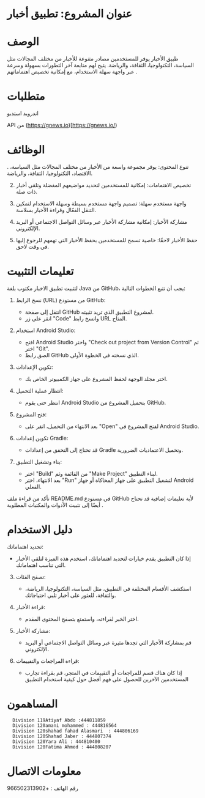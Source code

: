 # عنوان المشروع: تطبيق أخبار


# الوصف



طبيق الأخبار يوفر للمستخدمين مصادر متنوعة للأخبار من مختلف المجالات مثل السياسة، التكنولوجيا، الثقافة، والرياضة. يتيح لهم متابعة آخر التطورات بسهولة وسرعة عبر واجهة سهلة الاستخدام، مع إمكانية تخصيص اهتماماتهم .



# متطلبات

اندرويد استديو

API من (https://gnews.io)[https://gnews.io/)



# الوظائف


. تنوع المحتوى: يوفر مجموعة واسعة من الأخبار من مختلف المجالات مثل السياسة، الاقتصاد، التكنولوجيا، الثقافة، والرياضة.

2. تخصيص الاهتمامات: إمكانية للمستخدمين لتحديد مواضيعهم المفضلة وتلقي أخبار ذات صلة.

3. واجهة مستخدم سهلة: تصميم واجهة مستخدم بسيطة وسهلة الاستخدام لتمكين التنقل الفعّال وقراءة الأخبار بسلاسة.

4. مشاركة الأخبار: إمكانية مشاركة الأخبار عبر وسائل التواصل الاجتماعي أو البريد الإلكتروني.

5. حفظ الأخبار لاحقًا: خاصية تسمح للمستخدمين بحفظ الأخبار التي تهمهم للرجوع إليها في وقت لاحق.



# تعليمات التثبيت

لتثبيت تطبيق الاخبار مكتوب بلغة Java من GitHub، يجب أن تتبع الخطوات التالية:

1. نسخ الرابط (URL) من مستودع GitHub:
   - انتقل إلى صفحة GitHub لمشروع التطبيق الذي تريد تثبيته.
   - انقر على زر "Code" وانسخ رابط URL المتاح.

2. استخدام Android Studio:
   - افتح Android Studio واختر "Check out project from Version Control" ثم اختر "Git".
   - الصق رابط GitHub الذي نسخته في الخطوة الأولى.

3. تكوين الإعدادات:
   - اختر مجلد الوجهة لحفظ المشروع على جهاز الكمبيوتر الخاص بك.

4. انتظار عملية التحميل:
   - انتظر حتى يقوم Android Studio بتحميل المشروع من GitHub.

5. فتح المشروع:
   - بعد الانتهاء من التحميل، انقر على "Open" لفتح المشروع في Android Studio.

6. تكوين إعدادات Gradle:
   - قد تحتاج إلى التحقق من إعدادات Gradle وتحميل الاعتماديات الضرورية.

7. بناء وتشغيل التطبيق:
   - اختر "Build" من القائمة وثم "Make Project" لبناء التطبيق.
   - بعد الانتهاء، اختر "Run" لتشغيل التطبيق على جهاز المحاكاة أو جهاز Android الفعلي.

تأكد من قراءة ملف README.md في مستودع GitHub لأية تعليمات إضافية  قد تحتاج أيضًا إلى تثبيت الأدوات والمكتبات المطلوبة .

# دليل الاستخدام

 تحديد اهتماماتك:
   - إذا كان التطبيق يقدم خيارات لتحديد اهتماماتك، استخدم هذه الميزة لتلقي الأخبار التي تناسب اهتماماتك.

3. تصفح الفئات:
   - استكشف الأقسام المختلفة في التطبيق، مثل السياسة، التكنولوجيا، الرياضة، والثقافة، للعثور على أخبار تلبي احتياجاتك.

4. قراءة الأخبار:
   - اختر الخبر لقراءته، واستمتع بتصفح المحتوى المقدم.

5. مشاركة الأخبار:
   - قم بمشاركة الأخبار التي تجدها مثيرة عبر وسائل التواصل الاجتماعي أو البريد الإلكتروني.

6. قراءة المراجعات والتقييمات:
   - إذا كان هناك قسم للمراجعات أو التقييمات في المتجر، قم بقراءة تجارب المستخدمين الآخرين للحصول على فهم أفضل حول كيفية استخدام التطبيق


# المساهمون

      Division 119Atiyaf Abdo :444811859
      Division 120amani mohammed : 444816564
      Division 120shahad fahad Alasmari  : 444806169
      Division 120Shahad Jaber : 444807374
      Division 120Yara Ali : 444810400
      Division 120Fatima Ahmed : 444808207

# معلومات الاتصال

رقم الهاتف : +966502313902
